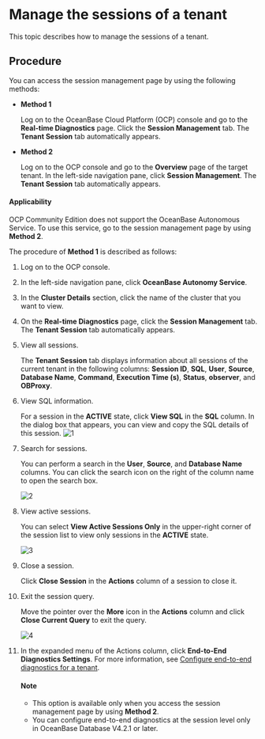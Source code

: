# Manage the sessions of a tenant

This topic describes how to manage the sessions of a tenant.

## Procedure

You can access the session management page by using the following methods:

* **Method 1**

   Log on to the OceanBase Cloud Platform (OCP) console and go to the **Real-time Diagnostics** page. Click the **Session Management** tab. The **Tenant Session** tab automatically appears.

* **Method 2**

   Log on to the OCP console and go to the **Overview** page of the target tenant. In the left-side navigation pane, click **Session Management**. The **Tenant Session** tab automatically appears.

<main id="notice" type='notice'>

   <h4>Applicability</h4>

   <p>OCP Community Edition does not support the OceanBase Autonomous Service. To use this service, go to the session management page by using <b>Method 2</b>. </p>

</main>

The procedure of **Method 1** is described as follows:

1. Log on to the OCP console.

2. In the left-side navigation pane, click **OceanBase Autonomy Service**.

3. In the **Cluster Details** section, click the name of the cluster that you want to view.

4. On the **Real-time Diagnostics** page, click the **Session Management** tab. The **Tenant Session** tab automatically appears.

5. View all sessions.

   The **Tenant Session** tab displays information about all sessions of the current tenant in the following columns: **Session ID**, **SQL**, **User**, **Source**, **Database Name**, **Command**, **Execution Time (s)**, **Status**, **observer**, and **OBProxy**.

6. View SQL information.

   For a session in the **ACTIVE** state, click **View SQL** in the **SQL** column. In the dialog box that appears, you can view and copy the SQL details of this session.
   ![1](https://obbusiness-private.oss-cn-shanghai.aliyuncs.com/doc/img/ocp/420/%E7%A7%9F%E6%88%B7sql-1.png)

7. Search for sessions.

   You can perform a search in the **User**, **Source**, and **Database Name** columns. You can click the search icon on the right of the column name to open the search box.

   ![2](https://help-static-aliyun-doc.aliyuncs.com/assets/img/en-US/4825306461/p254789.png)

8. View active sessions.

   You can select **View Active Sessions Only** in the upper-right corner of the session list to view only sessions in the **ACTIVE** state.

   ![3](https://obbusiness-private.oss-cn-shanghai.aliyuncs.com/doc/img/ocp/420/%E6%9F%A5%E7%9C%8B%E6%B4%BB%E8%B7%83%E4%BC%9A%E8%AF%9D-1.png)

9. Close a session.

   Click **Close Session** in the **Actions** column of a session to close it.

10. Exit the session query.

    Move the pointer over the **More** icon in the **Actions** column and click **Close Current Query** to exit the query.

      ![4](https://obbusiness-private.oss-cn-shanghai.aliyuncs.com/doc/img/ocp/420/%E5%85%B3%E9%97%AD%E5%BD%93%E5%89%8D%E6%9F%A5%E8%AF%A2-1.png)

11. In the expanded menu of the Actions column, click **End-to-End Diagnostics Settings**. For more information, see [Configure end-to-end diagnostics for a tenant](../../700.tenant-functions/600.manage-a-tenant/600.full-link-diagnostic-configuration-of-tenant.md).

    <main id="notice" type='explain'>

      <h4>Note</h4>

      <p><ul><li>This option is available only when you access the session management page by using <b>Method 2</b>. </li><li>You can configure end-to-end diagnostics at the session level only in OceanBase Database V4.2.1 or later. </li></ul></p>

    </main>
